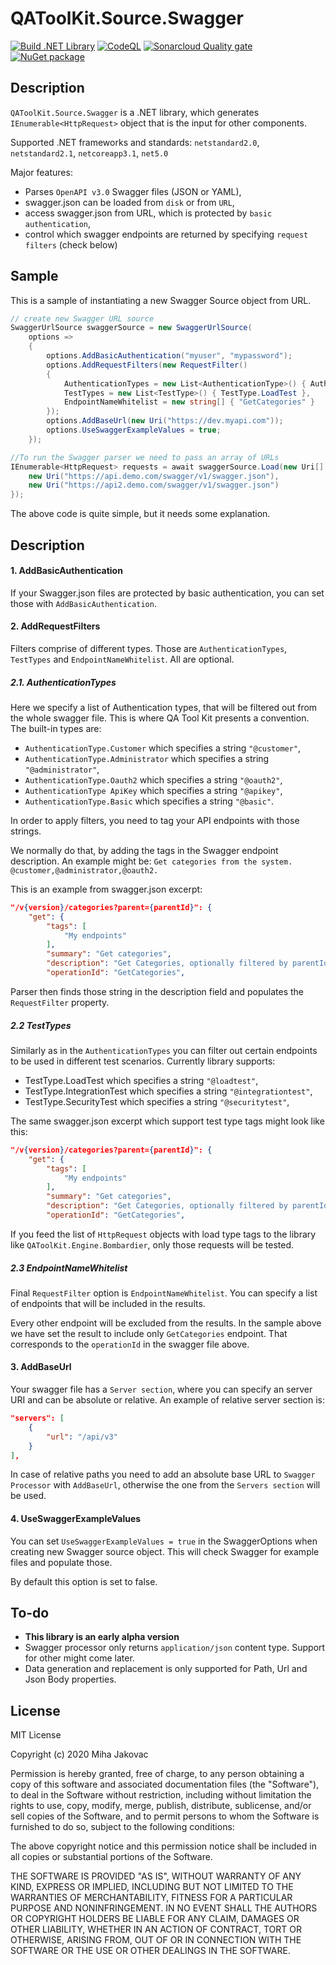 # QAToolKit.Source.Swagger
[![Build .NET Library](https://github.com/qatoolkit/qatoolkit-source-swagger-net/workflows/.NET%20Core/badge.svg)](https://github.com/qatoolkit/qatoolkit-source-swagger-net/actions)
[![CodeQL](https://github.com/qatoolkit/qatoolkit-source-swagger-net/workflows/CodeQL%20Analyze/badge.svg)](https://github.com/qatoolkit/qatoolkit-source-swagger-net/security/code-scanning)
[![Sonarcloud Quality gate](https://github.com/qatoolkit/qatoolkit-source-swagger-net/workflows/Sonarqube%20Analyze/badge.svg)](https://sonarcloud.io/dashboard?id=qatoolkit_qatoolkit-source-swagger-net)
[![NuGet package](https://img.shields.io/nuget/v/QAToolKit.Source.Swagger?label=QAToolKit.Source.Swagger)](https://www.nuget.org/packages/QAToolKit.Source.Swagger/)

## Description
`QAToolKit.Source.Swagger` is a .NET library, which generates `IEnumerable<HttpRequest>` object that is the input for other components.

Supported .NET frameworks and standards: `netstandard2.0`, `netstandard2.1`, `netcoreapp3.1`, `net5.0`

Major features:

- Parses `OpenAPI v3.0` Swagger files (JSON or YAML),
- swagger.json can be loaded from `disk` or from `URL`,
- access swagger.json from URL, which is protected by `basic authentication`,
- control which swagger endpoints are returned by specifying `request filters` (check below)

## Sample

This is a sample of instantiating a new Swagger Source object from URL.

```csharp
// create new Swagger URL source
SwaggerUrlSource swaggerSource = new SwaggerUrlSource(
    options =>
    {
        options.AddBasicAuthentication("myuser", "mypassword");
        options.AddRequestFilters(new RequestFilter()
        {
            AuthenticationTypes = new List<AuthenticationType>() { AuthenticationType.Customer },
            TestTypes = new List<TestType>() { TestType.LoadTest },
            EndpointNameWhitelist = new string[] { "GetCategories" }
        });
        options.AddBaseUrl(new Uri("https://dev.myapi.com"));
        options.UseSwaggerExampleValues = true;
    });

//To run the Swagger parser we need to pass an array of URLs
IEnumerable<HttpRequest> requests = await swaggerSource.Load(new Uri[] {
    new Uri("https://api.demo.com/swagger/v1/swagger.json"),
    new Uri("https://api2.demo.com/swagger/v1/swagger.json")
});
```

The above code is quite simple, but it needs some explanation.

## Description

#### 1. AddBasicAuthentication
If your Swagger.json files are protected by basic authentication, you can set those with `AddBasicAuthentication`.

#### 2. AddRequestFilters
Filters comprise of different types. Those are `AuthenticationTypes`, `TestTypes` and `EndpointNameWhitelist`. All are optional.

##### 2.1. AuthenticationTypes
Here we specify a list of Authentication types, that will be filtered out from the whole swagger file. This is where QA Tool Kit presents a convention.
The built-in types are:
- `AuthenticationType.Customer` which specifies a string `"@customer"`,
- `AuthenticationType.Administrator` which specifies a string `"@administrator"`,
- `AuthenticationType.Oauth2` which specifies a string `"@oauth2"`,
- `AuthenticationType ApiKey` which specifies a string `"@apikey"`,
- `AuthenticationType.Basic` which specifies a string `"@basic"`.

In order to apply filters, you need to tag your API endpoints with those strings.

We normally do that, by adding the tags in the Swagger endpoint description. An example might be: `Get categories from the system. @customer,@administrator,@oauth2.`

This is an example from swagger.json excerpt:

```json
"/v{version}/categories?parent={parentId}": {
    "get": {
        "tags": [
            "My endpoints"
        ],
        "summary": "Get categories",
        "description": "Get Categories, optionally filtered by parentId. TEST TAGS -> [@customer,@administrator,@oauth2]",
        "operationId": "GetCategories",
```

Parser then finds those string in the description field and populates the `RequestFilter` property.

##### 2.2 TestTypes
Similarly as in the `AuthenticationTypes` you can filter out certain endpoints to be used in different test scenarios. Currently library supports:

- TestType.LoadTest which specifies a string `"@loadtest"`,
- TestType.IntegrationTest which specifies a string `"@integrationtest"`,
- TestType.SecurityTest which specifies a string `"@securitytest"`,

The same swagger.json excerpt which support test type tags might look like this:

```json
"/v{version}/categories?parent={parentId}": {
    "get": {
        "tags": [
            "My endpoints"
        ],
        "summary": "Get categories",
        "description": "Get Categories, optionally filtered by parentId. TEST TAGS -> [@loadtest,@integrationtest,@customer,@administrator,@oauth2]",
        "operationId": "GetCategories",
```

If you feed the list of `HttpRequest` objects with load type tags to the library like `QAToolKit.Engine.Bombardier`, only those requests will be tested.

##### 2.3 EndpointNameWhitelist
Final `RequestFilter` option is `EndpointNameWhitelist`. You can specify a list of endpoints that will be included in the results.

Every other endpoint will be excluded from the results. In the sample above we have set the result to include only `GetCategories` endpoint. 
That corresponds to the `operationId` in the swagger file above.

#### 3. AddBaseUrl
Your swagger file has a `Server section`, where you can specify an server URI and can be absolute or relative. An example of relative server section is:
```json
"servers": [
    {
        "url": "/api/v3"
    }
],
```
In case of relative paths you need to add an absolute base URL to `Swagger Processor` with `AddBaseUrl`, otherwise the one from the `Servers section` will be used.

#### 4. UseSwaggerExampleValues
You can set `UseSwaggerExampleValues = true` in the SwaggerOptions when creating new Swagger source object. This will
check Swagger for example files and populate those.

By default this option is set to false.

## To-do

- **This library is an early alpha version**
- Swagger processor only returns `application/json` content type. Support for other might come later.
- Data generation and replacement is only supported for Path, Url and Json Body properties.

## License

MIT License

Copyright (c) 2020 Miha Jakovac

Permission is hereby granted, free of charge, to any person obtaining a copy
of this software and associated documentation files (the "Software"), to deal
in the Software without restriction, including without limitation the rights
to use, copy, modify, merge, publish, distribute, sublicense, and/or sell
copies of the Software, and to permit persons to whom the Software is
furnished to do so, subject to the following conditions:

The above copyright notice and this permission notice shall be included in all
copies or substantial portions of the Software.

THE SOFTWARE IS PROVIDED "AS IS", WITHOUT WARRANTY OF ANY KIND, EXPRESS OR
IMPLIED, INCLUDING BUT NOT LIMITED TO THE WARRANTIES OF MERCHANTABILITY,
FITNESS FOR A PARTICULAR PURPOSE AND NONINFRINGEMENT. IN NO EVENT SHALL THE
AUTHORS OR COPYRIGHT HOLDERS BE LIABLE FOR ANY CLAIM, DAMAGES OR OTHER
LIABILITY, WHETHER IN AN ACTION OF CONTRACT, TORT OR OTHERWISE, ARISING FROM,
OUT OF OR IN CONNECTION WITH THE SOFTWARE OR THE USE OR OTHER DEALINGS IN THE
SOFTWARE.